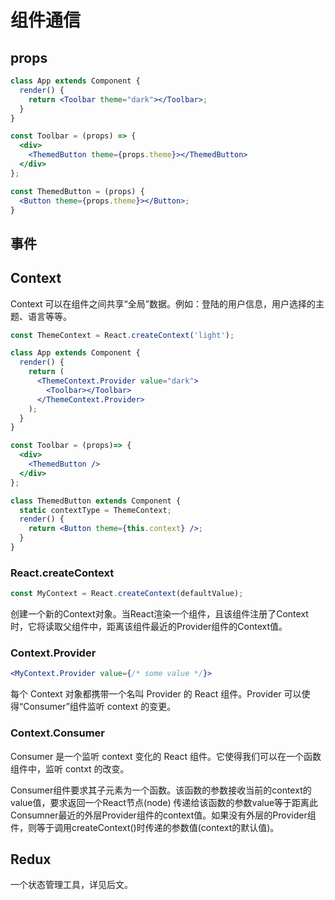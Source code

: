 # 组件通信
## props
``` jsx
class App extends Component {
  render() {
    return <Toolbar theme="dark"></Toolbar>;
  }
}

const Toolbar = (props) => {
  <div>
    <ThemedButton theme={props.theme}></ThemedButton>
  </div>
};

const ThemedButton = (props) {
  <Button theme={props.theme}></Button>;
}
```

## 事件

## Context
Context 可以在组件之间共享“全局”数据。例如：登陆的用户信息，用户选择的主题、语言等等。

``` jsx
const ThemeContext = React.createContext('light');

class App extends Component {
  render() {
    return (
      <ThemeContext.Provider value="dark">
        <Toolbar></Toolbar>
      </ThemeContext.Provider>
    );
  }
}

const Toolbar = (props)=> {
  <div>
    <ThemedButton />
  </div>
};

class ThemedButton extends Component {
  static contextType = ThemeContext;
  render() {
    return <Button theme={this.context} />;
  }
}
```

### React.createContext
``` jsx
const MyContext = React.createContext(defaultValue);
```

创建一个新的Context对象。当React渲染一个组件，且该组件注册了Context时，它将读取父组件中，距离该组件最近的Provider组件的Context值。

### Context.Provider
``` jsx
<MyContext.Provider value={/* some value */}>
```

每个 Context 对象都携带一个名叫 Provider 的 React 组件。Provider 可以使得“Consumer”组件监听 context 的变更。

### Context.Consumer
Consumer 是一个监听 context 变化的 React 组件。它使得我们可以在一个函数组件中，监听 contxt 的改变。

Consumer组件要求其子元素为一个函数。该函数的参数接收当前的context的value值，要求返回一个React节点(node)
传递给该函数的参数value等于距离此Consumner最近的外层Provider组件的context值。如果没有外层的Provider组件，则等于调用createContext()时传递的参数值(context的默认值)。

## Redux
一个状态管理工具，详见后文。